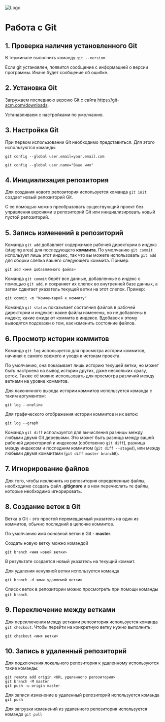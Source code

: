 ![Logo](Git-Logo-1788C.png)
# Работа с Git
## 1. Проверка наличия установленного Git
В терминале выполнить команду `git --version`

Если git установлен, появится сообщение с информацией о версии программы. Иначе будет сообщение об ошибке.

## 2. Установка Git
Загружаем последнюю версию Git с сайта https://git-scm.com/downloads.

Устанавливаем с настройками по умолчанию.

## 3. Настройка Git
При первом использовании Git необходимо представиться.
Для этого используются команды:

```
git config --global user.email=your.email.com

git config --global user.name="Ваше имя"
```
## 4. Инициализация репозитория
Для создания нового репозитория используется команда `git init` создает новый репозиторий Git. 

С ее помощью можно преобразовать существующий проект без управления версиями в репозиторий Git или инициализировать новый пустой репозиторий.
## 5. Запись изменений в репозиторий
Команда `git add` добавляет содержимое рабочей директории в индекс (staging area) для последующего **коммита**. По умолчанию `git commit` использует лишь этот индекс, так что вы можете использовать `git add` для сборки слепка вашего следующего коммита. Пример:
```
git add <имя добавляемого файла>
```

Команда `git commit` берёт все данные, добавленные в индекс с помощью `git add`, и сохраняет их слепок во внутренней базе данных, а затем сдвигает указатель текущей ветки на этот слепок. Пример:
```
git commit -m "Комментарий к коммиту"
```

Команда `git status` показывает состояния файлов в рабочей директории и индексе: какие файлы изменены, но не добавлены в индекс; какие ожидают коммита в индексе. Вдобавок к этому выводятся подсказки о том, как изменить состояние файлов.
## 6. Просмотр истории коммитов
Команда `git log` используется для просмотра истории коммитов, начиная с самого свежего и уходя к истокам проекта. 

По умолчанию, она показывает лишь историю текущей ветки, но может быть настроена на вывод истории других, даже нескольких сразу, веток. Также её можно использовать для просмотра различий между ветками на уровне коммитов.

Для лаконичного вывода истории коммитов используется команда с таким аргументом:
```
git log --oneline
```
Для графического отображения истории коммитов и их веток:
```
git log --graph
```

Команда `git diff` используется для вычисления разницы между любыми двумя Git деревьями. Это может быть разница между вашей рабочей директорией и индексом (собственно `git diff`), разница между индексом и последним коммитом (`git diff --staged`), или между любыми двумя коммитами (`git diff master branchB`).
## 7. Игнорирование файлов
Для того, чтобы исключить из репозитория определенные файлы, необходимо создать файл **.gitignore** и в нем перечислить те файлы, которые необходимо игнорировать.
## 8. Создание веток в Git
Ветка в Git - это простой перемещаемый указатель на один из коммитов, обычно последний в цепочке коммитов.

По умолчанию имя основной ветки в Git - **master**.

Создать новую ветку можно командой
```
git branch <имя новой ветки>
```
В результате создается новый указатель на текущий коммит.

Для удаления ненужной ветки используется команда
```
git branch -d <имя удаляемой ветки>
```
Список веток в репозитории можно просмотреть при помощи команды `git branch`.
## 9. Переключение между ветками
Для переключения между ветками репозитория используется команда `git checkout`. Чтобы перейти на конкретную ветку нужно выполнить:
```
git checkout <имя ветки>
```

## 10. Запись в удаленный репозиторий
Для подключения локального репозитория к удаленному используются такие команды:
```
git remote add origin <URL уделанного репозитория>
git branch -M master
git push -u origin master
```
Для записи изменение в удаленный репозиторий используется команда `git push`

Для загрузки изменений из удаленного репозитория используется команда `git pull`




